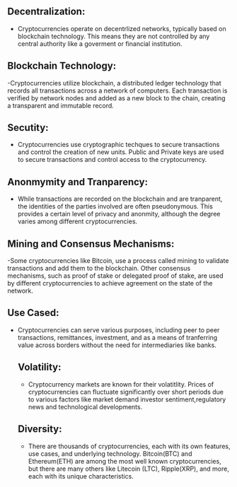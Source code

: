 ## Decentralization:
- Cryptocurrencies operate on decentrlized networks, typically based on blockchain technology. This means they are not controlled by any central authority like a goverment or financial institution.
## Blockchain Technology: 
-Cryptocurrencies utilize blockchain, a distributed ledger technology that records all transactions across a network of computers. Each transaction is verified by network nodes and added as a new block to the chain, creating a transparent and immutable record.
## Secutity:
- Cryptocurrencies use cryptographic techques to secure transactions and control the creation of new units. Public and Private keys are used to secure transactions and control access to the cryptocurrency.
## Anonmymity and Tranparency:
- While transactions are recorded on the blockchain and are tranparent, the identities of the parties involved are often pseudonymous. This provides a certain level of privacy and anonmity, although the degree varies among different cryptocurrencies.

## Mining and Consensus Mechanisms: 
-Some cryptocurrencies like Bitcoin, use a process called mining to validate transactions and add them to the blockchain. Other consensus mechanisms, such as proof of stake or delegated proof of stake, are used by different cryptocurrencies to achieve agreement on the state of the network.
## Use Cased: 
- Cryptocurrencies can serve various purposes, including peer to peer transactions, remittances, investment, and as a means of tranferring value across borders without the need for intermediaries like banks.
  ## Volatility:
  - Cryptocurrency markets are known for their volatitlity. Prices of cryptocurrencies can fluctuate significantly over short periods due to various factors like market demand investor sentiment,regulatory news and technological developments.
  ## Diversity:
  - There are thousands of cryptocurrencies, each with its own features, use cases, and underlying technology. Bitcoin(BTC) and Ethereum(ETH) are among the most well known cryptocurrencies, but there are many others like Litecoin  (LTC), Ripple(XRP), and more, each with its unique characteristics.  
